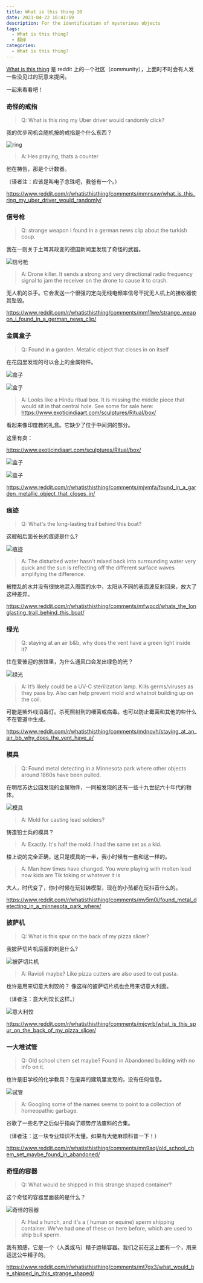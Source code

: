 ```yaml
---
title: What is this thing 10
date: 2021-04-22 16:41:59
description: For the identification of mysterious objects
tags:  
  - What is this thing?
  - 翻译
categories:
  - What is this thing?
---
```


[What is this thing](https://www.reddit.com/r/whatisthisthing/) 是 reddit 上的一个社区（community），上面时不时会有人发一些没见过的玩意来提问。

一起来看看吧！

<!-- more -->

### 奇怪的戒指

> Q: What is this ring my Uber driver would randomly click?

我的优步司机会随机按的戒指是个什么东西？

![ring](https://cdn.jsdelivr.net/gh/AemonCao/AemonCao.github.io@master/2021/04/22/whatisthisthing-10/ring.jpg)

> A: Hes praying, thats a counter

他在祷告，那是个计数器。

（译者注：应该是叫电子念珠吧，我爸有一个。）

<https://www.reddit.com/r/whatisthisthing/comments/mmnsxw/what_is_this_ring_my_uber_driver_would_randomly/>

### 信号枪

> Q: strange weapon i found in a german news clip about the turkish coup.

我在一则关于土耳其政变的德国新闻里发现了奇怪的武器。

![信号枪](https://cdn.jsdelivr.net/gh/AemonCao/AemonCao.github.io@master/2021/04/22/whatisthisthing-10/信号枪.jpg)

> A: Drone killer. It sends a strong and very directional radio frequency signal to jam the receíver on the drone to cause it to crash.

无人机的杀手。它会发送一个很强的定向无线电频率信号干扰无人机上的接收器使其坠毁。

<https://www.reddit.com/r/whatisthisthing/comments/mm11we/strange_weapon_i_found_in_a_german_news_clip/>

### 金属盒子

> Q: Found in a garden. Metallic object that closes in on itself

在花园里发现的可以合上的金属物件。

![盒子](https://cdn.jsdelivr.net/gh/AemonCao/AemonCao.github.io@master/2021/04/22/whatisthisthing-10/盒子1.jpg)

![盒子](https://cdn.jsdelivr.net/gh/AemonCao/AemonCao.github.io@master/2021/04/22/whatisthisthing-10/盒子2.jpg)

> A: Looks like a Hindu ritual box. It is missing the middle piece that would sit in that central hole.
> See some for sale here:
> <https://www.exoticindiaart.com/sculptures/Ritual/box/>

看起来像印度教的礼盒。它缺少了位于中间洞的部分。

这里有卖：

<https://www.exoticindiaart.com/sculptures/Ritual/box/>

![盒子](https://cdn.jsdelivr.net/gh/AemonCao/AemonCao.github.io@master/2021/04/22/whatisthisthing-10/盒子3.jpg)

![盒子](https://cdn.jsdelivr.net/gh/AemonCao/AemonCao.github.io@master/2021/04/22/whatisthisthing-10/盒子4.jpg)

<https://www.reddit.com/r/whatisthisthing/comments/mjvmfa/found_in_a_garden_metallic_object_that_closes_in/>

### 痕迹

> Q: What's the long-lasting trail behind this boat?

这艘船后面长长的痕迹是什么?

![痕迹](https://cdn.jsdelivr.net/gh/AemonCao/AemonCao.github.io@master/2021/04/22/whatisthisthing-10/痕迹.jpg)

> A: The disturbed water hasn't mixed back into surrounding water very quick and the sun is reflecting off the different surface waves amplifying the difference.

被搅乱的水并没有很快地混入周围的水中，太阳从不同的表面波反射回来，放大了这种差异。

<https://www.reddit.com/r/whatisthisthing/comments/mfwpcd/whats_the_longlasting_trail_behind_this_boat/>

### 绿光

> Q: staying at an air b&b, why does the vent have a green light inside it?

住在爱彼迎的旅馆里，为什么通风口会发出绿色的光？

![绿光](https://cdn.jsdelivr.net/gh/AemonCao/AemonCao.github.io@master/2021/04/22/whatisthisthing-10/绿光.jpg)

> A: It’s likely could be a UV-C sterilization lamp. Kills germs/viruses as they pass by. Also can help prevent mold and whatnot building up on the coil.

可能是紫外线消毒灯。杀死照射到的细菌或病毒。也可以防止霉菌和其他的些什么不在管道中生成。

<https://www.reddit.com/r/whatisthisthing/comments/mdnovh/staying_at_an_air_bb_why_does_the_vent_have_a/>

### 模具

> Q: Found metal detecting in a Minnesota park where other objects around 1860s have been pulled.

在明尼苏达公园发现的金属物件，一同被发现的还有一些十九世纪六十年代的物体。

![模具](https://cdn.jsdelivr.net/gh/AemonCao/AemonCao.github.io@master/2021/04/22/whatisthisthing-10/模具.jpg)

> A: Mold for casting lead soldiers?

铸造铅士兵的模具？

> A: Exactly. It's half the mold. I had the same set as a kid.

楼上说的完全正确，这只是模具的一半，我小时候有一套和这一样的。

> A: Man how times have changed. You were playing with molten lead now kids are Tik toking or whatever it is

大人，时代变了，你小时候在玩铅铸模型，现在的小孩都在玩抖音什么的。

<https://www.reddit.com/r/whatisthisthing/comments/mv5m0i/found_metal_detecting_in_a_minnesota_park_where/>

### 披萨机

> Q: What is this spur on the back of my pizza slicer?

我披萨切片机后面的刺是什么?

![披萨切片机](https://cdn.jsdelivr.net/gh/AemonCao/AemonCao.github.io@master/2021/04/22/whatisthisthing-10/披萨切片机.jpg)

> A: Ravioli maybe? Like pizza cutters are also used to cut pasta.

也许是用来切意大利饺的？ 像这样的披萨切片机也会用来切意大利面。

（译者注：意大利饺长这样。）

![意大利饺](https://cdn.jsdelivr.net/gh/AemonCao/AemonCao.github.io@master/2021/04/22/whatisthisthing-10/意大利饺.webp)

<https://www.reddit.com/r/whatisthisthing/comments/mjcyrb/what_is_this_spur_on_the_back_of_my_pizza_slicer/>

### 一大堆试管

> Q: Old school chem set maybe? Found in Abandoned building with no info on it.

也许是旧学校的化学教具？在废弃的建筑里发现的，没有任何信息。

![试管](https://cdn.jsdelivr.net/gh/AemonCao/AemonCao.github.io@master/2021/04/22/whatisthisthing-10/试管.jpg)

> A: Googling some of the names seems to point to a collection of homeopathic garbage.

谷歌了一些名字之后似乎指向了顺势疗法废料的合集。

（译者注：这一块专业知识不太懂，如果有大佬麻烦科普一下！）

<https://www.reddit.com/r/whatisthisthing/comments/mn9aqi/old_school_chem_set_maybe_found_in_abandoned/>

### 奇怪的容器

> Q: What would be shipped in this strange shaped container?

这个奇怪的容器里面装的是什么？

![奇怪的容器](https://cdn.jsdelivr.net/gh/AemonCao/AemonCao.github.io@master/2021/04/22/whatisthisthing-10/奇怪的容器.jpg)

> A: Had a hunch, and it's a ( human or equine) sperm shipping container. We've had one of these on here before, which are used to ship bull sperm.

我有预感，它是一个（人类或马）精子运输容器。我们之前在这上面有一个，用来运送公牛精子的。

<https://www.reddit.com/r/whatisthisthing/comments/mt7gx3/what_would_be_shipped_in_this_strange_shaped/>
